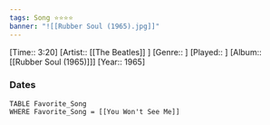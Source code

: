 ```yaml
---
tags: Song ⭐⭐⭐⭐ 
banner: "![[Rubber Soul (1965).jpg]]"
---
```

[Time:: 3:20]
[Artist:: [[The Beatles]] ]
[Genre:: ]
[Played:: ]
[Album:: [[Rubber Soul (1965)]]]
[Year:: 1965]
### Dates
````dataview
TABLE Favorite_Song
WHERE Favorite_Song = [[You Won't See Me]]
````